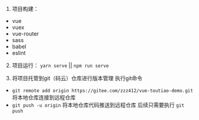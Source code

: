1. 项目构建： 
+ vue  
+ vuex
+ vue-router
+ sass
+ babel
+ eslint

2. 项目运行：  `yarn serve` || `npm run serve`

3. 将项目托管到git（码云）仓库进行版本管理
执行git命令
+ `git remote add origin https://gitee.com/zzz412/vue-toutiao-demo.git`  将本地仓库连接到远程仓库
+ `git push -u origin`  将本地仓库代码推送到远程仓库  后续只需要执行 `git push`